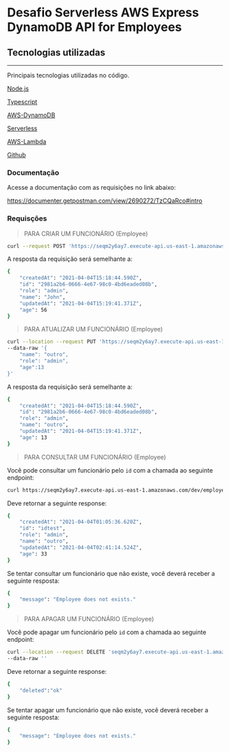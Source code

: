 # Desafio Serverless AWS Express DynamoDB API for Employees



## Tecnologias utilizadas
----
Principais tecnologias utilizadas no código.

[Node.js](https://nodejs.org/)

[Typescript](https://www.typescriptlang.org/)

[AWS-DynamoDB](https://aws.amazon.com/pt/dynamodb/)

[Serverless](https://www.serverless.com/)

[AWS-Lambda](https://aws.amazon.com/pt/lambda/)

[Github ](https://github.com/)



### Documentação

Acesse a documentação com as requisições no link abaixo:

https://documenter.getpostman.com/view/2690272/TzCQaRco#intro


### Requisções


> PARA CRIAR UM FUNCIONÁRIO (Employee)

```bash
curl --request POST 'https://seqm2y6ay7.execute-api.us-east-1.amazonaws.com/dev/employees' --header 'Content-Type: application/json' --data-raw '{"name": "John", "role":"admin","age":56 }'
```

A resposta da requisição será semelhante a:

```bash
{
    "createdAt": "2021-04-04T15:18:44.590Z",
    "id": "2981a2b6-0666-4e67-98c0-4bd6eaded08b",
    "role": "admin",
    "name": "John",
    "updatedAt": "2021-04-04T15:19:41.371Z",
    "age": 56
}
```

> PARA ATUALIZAR UM FUNCIONÁRIO (Employee)

```bash
curl --location --request PUT 'https://seqm2y6ay7.execute-api.us-east-1.amazonaws.com/dev/employees/b7eb5da0-94e1-11eb-af68-4b16abcead26' \
--data-raw '{
    "name": "outro",
    "role": "admin",
    "age":13
}'
```

A resposta da requisição será semelhante a:

```bash
{
    "createdAt": "2021-04-04T15:18:44.590Z",
    "id": "2981a2b6-0666-4e67-98c0-4bd6eaded08b",
    "role": "admin",
    "name": "outro",
    "updatedAt": "2021-04-04T15:19:41.371Z",
    "age": 13
}
```

> PARA CONSULTAR UM FUNCIONÁRIO (Employee)


Você pode consultar um funcionário pelo `id` com a chamada ao seguinte endpoint:

```bash
curl https://seqm2y6ay7.execute-api.us-east-1.amazonaws.com/dev/employees/idtest
```

Deve retornar a seguinte response:

```bash
{
    "createdAt": "2021-04-04T01:05:36.620Z",
    "id": "idtest",
    "role": "admin",
    "name": "outro",
    "updatedAt": "2021-04-04T02:41:14.524Z",
    "age": 33
}
```

Se tentar consultar um funcionário que não existe, você deverá receber a seguinte resposta:

```bash
{
    "message": "Employee does not exists."
}
```


> PARA APAGAR UM FUNCIONÁRIO (Employee)

Você pode apagar um funcionário pelo `id` com a chamada ao seguinte endpoint:

```bash
curl --location --request DELETE 'seqm2y6ay7.execute-api.us-east-1.amazonaws.com/dev/employees/b7eb5da0-94e-11eb-af68-4b16abcead26' \
--data-raw ''
```

Deve retornar a seguinte response:

```bash
{
    "deleted":"ok"
}
```

Se tentar apagar um funcionário que não existe, você deverá receber a seguinte resposta:

```bash
{
    "message": "Employee does not exists."
}
```

